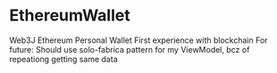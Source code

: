 # EthereumWallet
Web3J Ethereum Personal Wallet
First experience with blockchain
For future:
Should use solo-fabrica pattern for my ViewModel, bcz of repeationg getting same data
